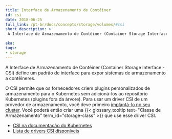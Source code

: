```yaml
---
title: Interface de Armazenamento de Contêiner
id: csi
date: 2018-06-25
full_link: /pt-br/docs/concepts/storage/volumes/#csi
short_description: >
 A Interface de Armazenamento de Contêiner (Container Storage Interface - CSI) define um padrão de interface para expor sistemas de armazenamento a contêineres.

aka: 
tags:
- storage 
---
```

 A Interface de Armazenamento de Contêiner (Container Storage Interface - CSI) define um padrão de interface para expor sistemas de armazenamento a contêineres.

<!--more--> 

O CSI permite que os fornecedores criem plugins personalizados de armazenamento para o Kubernetes sem adicioná-los ao repositório Kubernetes (plugins fora da árvore). Para usar um driver CSI de um provedor de armazenamento, você deve primeiro [implantá-lo no seu cluster](https://kubernetes-csi.github.io/docs/deploying.html). Você poderá então criar uma {{< glossary_tooltip text="Classe de Armazenamento" term_id="storage-class" >}} que use esse driver CSI.

* [CSI na documentação do Kubernetes](/pt-br/docs/concepts/storage/volumes/#csi)
* [Lista de drivers CSI disponíveis](https://kubernetes-csi.github.io/docs/drivers.html)
